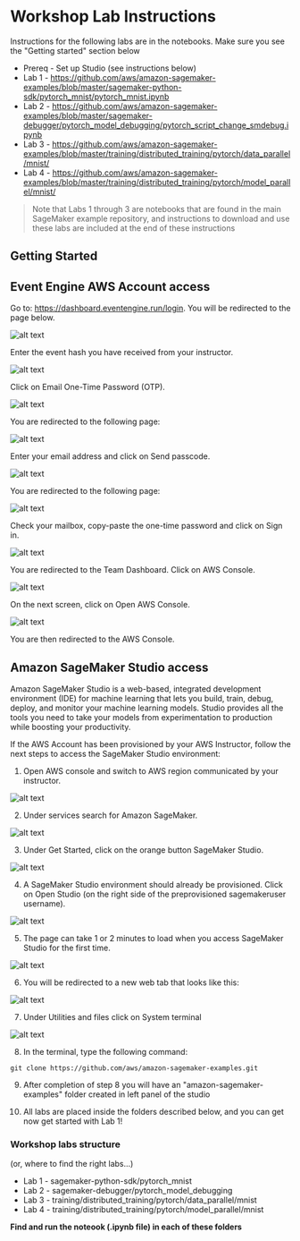 # Workshop Lab Instructions

Instructions for the following labs are in the notebooks. Make sure you see the "Getting started" section below

- Prereq - Set up Studio (see instructions below)
- Lab 1 - https://github.com/aws/amazon-sagemaker-examples/blob/master/sagemaker-python-sdk/pytorch_mnist/pytorch_mnist.ipynb
- Lab 2 - https://github.com/aws/amazon-sagemaker-examples/blob/master/sagemaker-debugger/pytorch_model_debugging/pytorch_script_change_smdebug.ipynb
- Lab 3 - https://github.com/aws/amazon-sagemaker-examples/blob/master/training/distributed_training/pytorch/data_parallel/mnist/
- Lab 4 - https://github.com/aws/amazon-sagemaker-examples/blob/master/training/distributed_training/pytorch/model_parallel/mnist/

> Note that Labs 1 through 3 are notebooks that are found in the main SageMaker example repository, and instructions to download and use these labs are included at the end of these instructions

## Getting Started

## Event Engine AWS Account access

Go to: https://dashboard.eventengine.run/login. You will be redirected to the page below.

![alt text](static/1.png)

Enter the event hash you have received from your instructor.

![alt text](static/2.png)

Click on Email One-Time Password (OTP).

![alt text](static/3.png)

You are redirected to the following page:

![alt text](static/4.png)

Enter your email address and click on Send passcode.

![alt text](static/5.png)

You are redirected to the following page:

![alt text](static/6.png)

Check your mailbox, copy-paste the one-time password and click on Sign in.

![alt text](static/7.png)

You are redirected to the Team Dashboard. Click on AWS Console.

![alt text](static/8.png)

On the next screen, click on Open AWS Console.

![alt text](static/9.png)

You are then redirected to the AWS Console.



## Amazon SageMaker Studio access

Amazon SageMaker Studio is a web-based, integrated development environment (IDE) for machine learning that lets you build, train, debug, deploy, and monitor your machine learning models. Studio provides all the tools you need to take your models from experimentation to production while boosting your productivity.

If the AWS Account has been provisioned by your AWS Instructor, follow the next steps to access the SageMaker Studio environment:

1. Open AWS console and switch to AWS region communicated by your instructor.

![alt text](static/11.png)

2. Under services search for Amazon SageMaker.

![alt text](static/12.png)

3. Under Get Started, click on the orange button SageMaker Studio.

![alt text](static/13.png)

4. A SageMaker Studio environment should already be provisioned. Click on Open Studio (on the right side of the preprovisioned sagemakeruser username).

![alt text](static/14.png)

5. The page can take 1 or 2 minutes to load when you access SageMaker Studio for the first time.

![alt text](static/15.png)

6. You will be redirected to a new web tab that looks like this:

![alt text](static/16.png)

7. Under Utilities and files click on System terminal

![alt text](static/17.png)

8. In the terminal, type the following command:

```
git clone https://github.com/aws/amazon-sagemaker-examples.git
```

9. After completion of step 8 you will have an "amazon-sagemaker-examples" folder created in left panel of the studio

10. All labs are placed inside the folders described below, and you can get now get started with Lab 1!

### Workshop labs structure 
(or, where to find the right labs...)

- Lab 1 - sagemaker-python-sdk/pytorch_mnist
- Lab 2 - sagemaker-debugger/pytorch_model_debugging
- Lab 3 - training/distributed_training/pytorch/data_parallel/mnist
- Lab 4 - training/distributed_training/pytorch/model_parallel/mnist

**Find and run the noteook (.ipynb file) in each of these folders**







